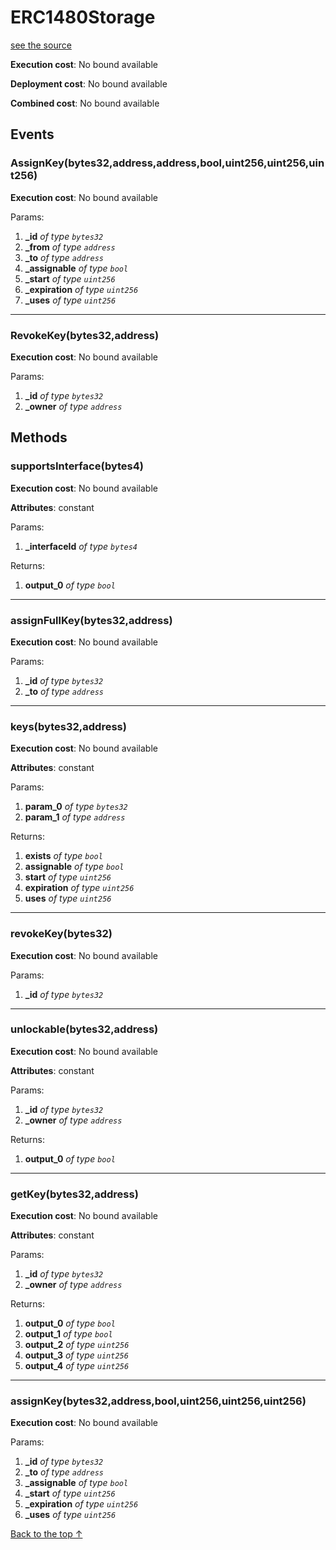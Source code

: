 # ERC1480Storage
[see the source](git+https://github.com/daostack/access_control/tree/master/contracts/ERC1480Storage.sol)


**Execution cost**: No bound available

**Deployment cost**: No bound available

**Combined cost**: No bound available


## Events
### AssignKey(bytes32,address,address,bool,uint256,uint256,uint256)


**Execution cost**: No bound available


Params:

1. **_id** *of type `bytes32`*
2. **_from** *of type `address`*
3. **_to** *of type `address`*
4. **_assignable** *of type `bool`*
5. **_start** *of type `uint256`*
6. **_expiration** *of type `uint256`*
7. **_uses** *of type `uint256`*

--- 
### RevokeKey(bytes32,address)


**Execution cost**: No bound available


Params:

1. **_id** *of type `bytes32`*
2. **_owner** *of type `address`*


## Methods
### supportsInterface(bytes4)


**Execution cost**: No bound available

**Attributes**: constant


Params:

1. **_interfaceId** *of type `bytes4`*

Returns:


1. **output_0** *of type `bool`*

--- 
### assignFullKey(bytes32,address)


**Execution cost**: No bound available


Params:

1. **_id** *of type `bytes32`*
2. **_to** *of type `address`*


--- 
### keys(bytes32,address)


**Execution cost**: No bound available

**Attributes**: constant


Params:

1. **param_0** *of type `bytes32`*
2. **param_1** *of type `address`*

Returns:


1. **exists** *of type `bool`*
2. **assignable** *of type `bool`*
3. **start** *of type `uint256`*
4. **expiration** *of type `uint256`*
5. **uses** *of type `uint256`*

--- 
### revokeKey(bytes32)


**Execution cost**: No bound available


Params:

1. **_id** *of type `bytes32`*


--- 
### unlockable(bytes32,address)


**Execution cost**: No bound available

**Attributes**: constant


Params:

1. **_id** *of type `bytes32`*
2. **_owner** *of type `address`*

Returns:


1. **output_0** *of type `bool`*

--- 
### getKey(bytes32,address)


**Execution cost**: No bound available

**Attributes**: constant


Params:

1. **_id** *of type `bytes32`*
2. **_owner** *of type `address`*

Returns:


1. **output_0** *of type `bool`*
2. **output_1** *of type `bool`*
3. **output_2** *of type `uint256`*
4. **output_3** *of type `uint256`*
5. **output_4** *of type `uint256`*

--- 
### assignKey(bytes32,address,bool,uint256,uint256,uint256)


**Execution cost**: No bound available


Params:

1. **_id** *of type `bytes32`*
2. **_to** *of type `address`*
3. **_assignable** *of type `bool`*
4. **_start** *of type `uint256`*
5. **_expiration** *of type `uint256`*
6. **_uses** *of type `uint256`*


[Back to the top ↑](#erc1480storage)
